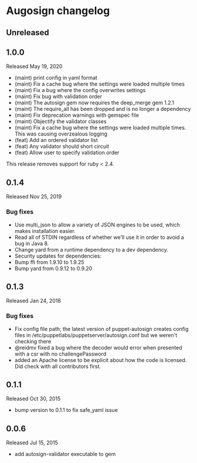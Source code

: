 # Augosign changelog

## Unreleased

## 1.0.0
Released May 19, 2020 

* (maint) print config in yaml format
* (maint) Fix a cache bug where the settings were loaded multiple times
* (maint) Fix a bug where the config overwrites settings
* (maint) Fix bug with validation order
* (maint) The autosign gem now requires the deep_merge gem 1.2.1
* (maint) The require_all has been dropped and is no longer a dependency
* (maint) Fix deprecation warnings with gemspec file
* (maint) Objectify the validator classes
* (maint) Fix a cache bug where the settings were loaded multiple times.
    This was causing overzealous logging
* (feat) Add an ordered validator list
* (feat) Any validator should short circuit
* (feat) Allow user to specify validation order

This release removes support for ruby < 2.4.

## 0.1.4
Released Nov 25, 2019 

### Bug fixes

* Use multi_json to allow a variety of JSON engines to be used, which makes installation easier.
* Read all of STDIN regardless of whether we’ll use it in order to avoid a bug in Java 8.
* Change yard from a runtime dependency to a dev dependency.
* Security updates for dependencies:
* Bump ffi from 1.9.10 to 1.9.25
* Bump yard from 0.9.12 to 0.9.20

## 0.1.3
Released Jan 24, 2018

### Bug fixes

* Fix config file path; the latest version of puppet-autosign creates config files in /etc/puppetlabs/puppetserver/autosign.conf but we weren't checking there
* @reidmv fixed a bug where the decoder would error when presented with a csr with no challengePassword
* added an Apache license to be explicit about how the code is licensed. Did check with all contributors first.

## 0.1.1
Released Oct 30, 2015

* bump version to 0.1.1 to fix safe_yaml issue

## 0.0.6 
Released Jul 15, 2015

* add autosign-validator executable to gem
